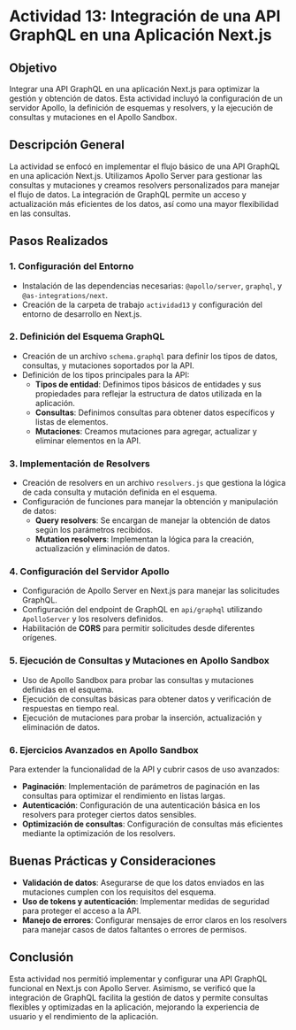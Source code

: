 # Actividad 13: Integración de una API GraphQL en una Aplicación Next.js

## Objetivo
Integrar una API GraphQL en una aplicación Next.js para optimizar la gestión y obtención de datos. Esta actividad incluyó la configuración de un servidor Apollo, la definición de esquemas y resolvers, y la ejecución de consultas y mutaciones en el Apollo Sandbox.

## Descripción General
La actividad se enfocó en implementar el flujo básico de una API GraphQL en una aplicación Next.js. Utilizamos Apollo Server para gestionar las consultas y mutaciones y creamos resolvers personalizados para manejar el flujo de datos. La integración de GraphQL permite un acceso y actualización más eficientes de los datos, así como una mayor flexibilidad en las consultas.

## Pasos Realizados

### 1. Configuración del Entorno
- Instalación de las dependencias necesarias: `@apollo/server`, `graphql`, y `@as-integrations/next`.
- Creación de la carpeta de trabajo `actividad13` y configuración del entorno de desarrollo en Next.js.

### 2. Definición del Esquema GraphQL
- Creación de un archivo `schema.graphql` para definir los tipos de datos, consultas, y mutaciones soportados por la API.
- Definición de los tipos principales para la API:
  - **Tipos de entidad**: Definimos tipos básicos de entidades y sus propiedades para reflejar la estructura de datos utilizada en la aplicación.
  - **Consultas**: Definimos consultas para obtener datos específicos y listas de elementos.
  - **Mutaciones**: Creamos mutaciones para agregar, actualizar y eliminar elementos en la API.

### 3. Implementación de Resolvers
- Creación de resolvers en un archivo `resolvers.js` que gestiona la lógica de cada consulta y mutación definida en el esquema.
- Configuración de funciones para manejar la obtención y manipulación de datos:
  - **Query resolvers**: Se encargan de manejar la obtención de datos según los parámetros recibidos.
  - **Mutation resolvers**: Implementan la lógica para la creación, actualización y eliminación de datos.

### 4. Configuración del Servidor Apollo
- Configuración de Apollo Server en Next.js para manejar las solicitudes GraphQL.
- Configuración del endpoint de GraphQL en `api/graphql` utilizando `ApolloServer` y los resolvers definidos.
- Habilitación de **CORS** para permitir solicitudes desde diferentes orígenes.

### 5. Ejecución de Consultas y Mutaciones en Apollo Sandbox
- Uso de Apollo Sandbox para probar las consultas y mutaciones definidas en el esquema.
- Ejecución de consultas básicas para obtener datos y verificación de respuestas en tiempo real.
- Ejecución de mutaciones para probar la inserción, actualización y eliminación de datos.

### 6. Ejercicios Avanzados en Apollo Sandbox
Para extender la funcionalidad de la API y cubrir casos de uso avanzados:
- **Paginación**: Implementación de parámetros de paginación en las consultas para optimizar el rendimiento en listas largas.
- **Autenticación**: Configuración de una autenticación básica en los resolvers para proteger ciertos datos sensibles.
- **Optimización de consultas**: Configuración de consultas más eficientes mediante la optimización de los resolvers.

## Buenas Prácticas y Consideraciones
- **Validación de datos**: Asegurarse de que los datos enviados en las mutaciones cumplen con los requisitos del esquema.
- **Uso de tokens y autenticación**: Implementar medidas de seguridad para proteger el acceso a la API.
- **Manejo de errores**: Configurar mensajes de error claros en los resolvers para manejar casos de datos faltantes o errores de permisos.

## Conclusión
Esta actividad nos permitió implementar y configurar una API GraphQL funcional en Next.js con Apollo Server. Asimismo, se verificó que la integración de GraphQL facilita la gestión de datos y permite consultas flexibles y optimizadas en la aplicación, mejorando la experiencia de usuario y el rendimiento de la aplicación.
